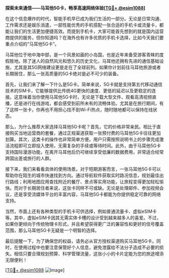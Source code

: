 **探索未来通信——马耳他5G卡，畅享高速网络体验[[TG💪+ @esim1088](https://t.me/s/esim1088)]**

在这个信息爆炸的时代，智能手机早已成为我们生活的一部分。无论是日常沟通、工作需求还是娱乐消遣，一部性能优秀的手机搭配一张合适的手机卡或流量卡，都能让我们的生活更加便捷高效。而提到手机卡，大家可能首先想到的就是国内运营商提供的服务，但你知道吗？在海外也有许多优质的手机卡选择，比如今天我们要重点介绍的“马耳他5G卡”。

马耳他位于地中海中部，是一个风景如画的小岛国，也是近年来备受游客青睐的度假胜地。除了迷人的自然风光和悠久的历史文化，马耳他还拥有先进的通信基础设施，尤其是其5G网络建设更是走在了全球前列。如果你计划前往马耳他旅游或者长期居住，那么一张高质量的5G卡绝对是必不可少的装备。

首先，让我们来了解一下什么是5G卡。简单来说，5G卡就是支持第五代移动通信技术的SIM卡，它能够提供比传统4G更快的速度、更低的延迟以及更稳定的连接。这意味着当你使用马耳他5G卡时，无论是下载大型文件、观看高清视频直播，还是进行在线游戏，都会感受到前所未有的流畅体验。尤其是在旅行期间，有了这样一张卡，你再也不用担心找不到Wi-Fi热点，随时随地都可以保持在线状态。

那么，为什么推荐大家选择马耳他5G卡呢？首先，它的价格非常亲民。相比于直接购买当地运营商的套餐，通过正规渠道获取一张预付费的马耳他5G卡往往更加划算。其次，这类卡的操作也非常简单方便。用户只需按照说明书上的步骤完成激活流程即可立即投入使用，无需复杂的手续或等待时间。此外，由于马耳他5G卡支持国际漫游功能，在离开马耳他后仍可继续享受低廉的数据费用，非常适合经常跨国出差或旅行的人群。

接下来，我们来看看具体的使用场景。对于短期游客而言，一张马耳他5G卡可以帮助你在陌生的城市快速找到方向。通过导航软件获取实时路况信息，规划最佳出行路线；利用地图应用查找附近的餐厅、景点等实用功能，让旅程变得更加轻松愉快。而对于长期居住者来说，这张卡同样不可或缺。无论是处理邮件、参加视频会议，还是享受流媒体平台的丰富内容，马耳他5G卡都能为你提供稳定可靠的网络支持。

当然，市面上还有各种类型的手机卡可供选择，例如普通流量卡、虚拟eSIM卡等。其中，虚拟eSIM卡因其无需实体卡槽的设计受到越来越多人的喜爱。不过，如果你更倾向于传统物理卡形式，并且希望获得更广泛的兼容性和更好的信号覆盖范围，那么马耳他5G卡无疑是一个明智的选择。

最后提醒一下，为了确保您的权益，请务必从官方授权渠道购买马耳他5G卡。同时，在使用过程中也要注意保管好个人信息，避免泄露给不法分子造成不必要的损失。相信只要合理规划预算、科学管理流量，这张小小的卡片定能为您的旅途增添无限便利！

[[TG💪+ @esim1088](https://t.me/s/esim1088) ![Image](https://i.postimg.cc/4NQfJmqS/Snipaste-2025-05-13-00-14-12.png)]